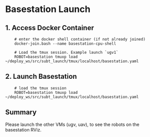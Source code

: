 # Basestation Launch

## 1. Access Docker Container

        # enter the docker shell container (if not already joined)
        docker-join.bash --name basestation-cpu-shell

        # Load the tmux session. Example launch `ugv1`
        ROBOT=basestation tmuxp load ~/deploy_ws/src/subt_launch/tmux/localhost/basestation.yaml

## 2. Launch Basestation

        # load the tmux session
        ROBOT=basestation tmuxp load ~/deploy_ws/src/subt_launch/tmux/localhost/basestation.yaml

## Summary

Please launch the other VMs (ugv, uav), to see the robots on the basestation RViz.
